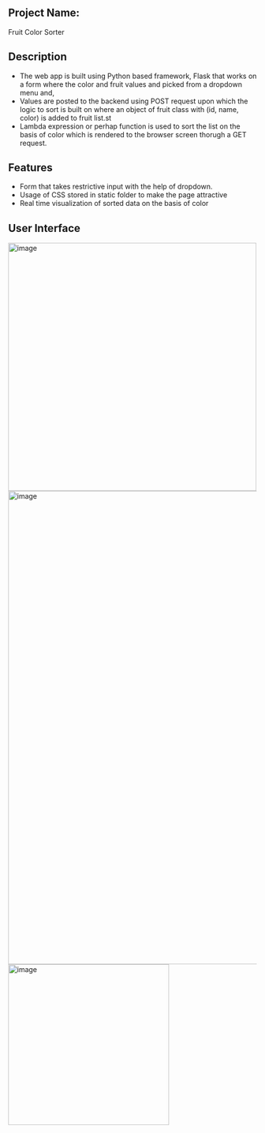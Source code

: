 ## Project Name:
Fruit Color Sorter

## Description

- The web app is built using Python based framework, Flask that works on a form where the color and fruit values and picked from a dropdown menu 
and,
- Values are posted to the backend using POST request upon which the logic to sort is built on where an object of fruit class with (id, name, color) is added to fruit list.st
- Lambda expression or perhap function is used to sort the list on the basis of color which is rendered to the browser screen thorugh a GET request.

## Features

- Form that takes restrictive input with the help of dropdown.
- Usage of CSS stored in static folder to make the page attractive
- Real time visualization of sorted data on the basis of color

## User Interface
<img width="503" alt="image" src="https://github.com/alimalim77/flask-internshala/assets/52186295/172c4ab4-0f80-4021-9c4a-0f9b3c8b20f9">
<img width="960" alt="image" src="https://github.com/alimalim77/flask-internshala/assets/52186295/2b3ec116-89f4-4f8e-8023-e2bff2c31435">
<img width="326" alt="image" src="https://github.com/alimalim77/flask-internshala/assets/52186295/7e983610-3120-4e42-a288-7ee4d8281959">
